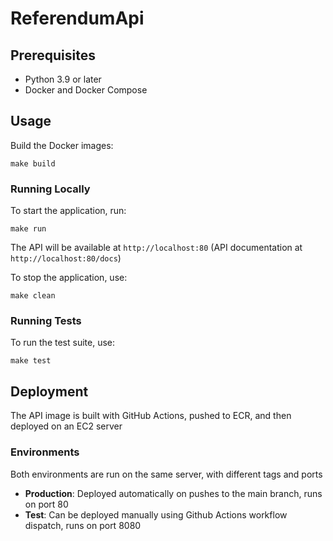# ReferendumApi

## Prerequisites
* Python 3.9 or later
* Docker and Docker Compose


## Usage

Build the Docker images:
   ```
   make build
   ```

### Running Locally

To start the application, run:

```
make run
```

The API will be available at `http://localhost:80` (API documentation at `http://localhost:80/docs`)

To stop the application, use:

```
make clean
```

### Running Tests

To run the test suite, use:

```
make test
```

## Deployment

The API image is built with GitHub Actions, pushed to ECR, and then deployed on an EC2 server

### Environments

Both environments are run on the same server, with different tags and ports

- **Production**: Deployed automatically on pushes to the main branch, runs on port 80
- **Test**: Can be deployed manually using Github Actions workflow dispatch, runs on port 8080
